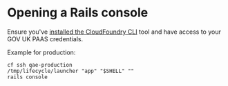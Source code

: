 # Opening a Rails console

Ensure you've [installed the CloudFoundry CLI](https://docs.cloudfoundry.org/cf-cli/install-go-cli.html) tool and have access to your GOV UK PAAS credentials.

Example for production:

    cf ssh qae-production
    /tmp/lifecycle/launcher "app" "$SHELL" ""
    rails console